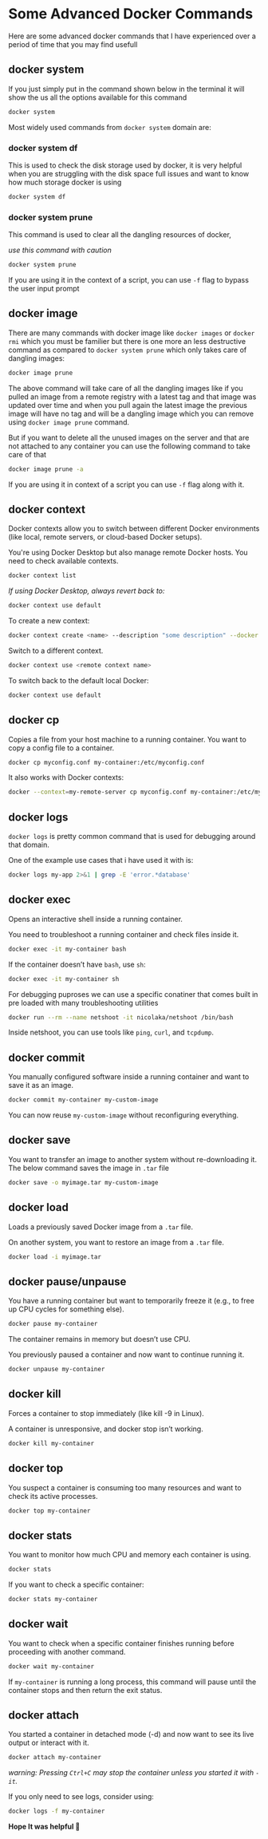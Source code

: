 # Some Advanced Docker Commands

Here are some advanced docker commands that I have experienced over a period of time that you may find usefull

## docker system

If you just simply put in the command shown below in the terminal it will show the us all the options available for this command

```bash
docker system
```

Most widely used commands from `docker system` domain are:

### docker system df

This is used to check the disk storage used by docker, it is very helpful when you are struggling with the disk space full issues and want to know how much storage docker is using

```bash
docker system df
```

### docker system prune

This command is used to clear all the dangling resources of docker,

*use this command with caution*

```bash
docker system prune
```

If you are using it in the context of a script, you can use `-f` flag to bypass the user input prompt

## docker image

There are many commands with docker image like `docker images` or `docker rmi` which you must be familier but there is one more an less destructive command as compared to `docker system prune` which only takes care of dangling images:

```bash
docker image prune
```

The above command will take care of all the dangling images like if you pulled an image from a remote registry with a latest tag and that image was updated over time and when you pull again the latest image the previous image will have no tag and will be a dangling image which you can remove using `docker image prune` command.

But if you want to delete all the unused images on the server and that are not attached to any container you can use the following command to take care of that

```bash
docker image prune -a
```

If you are using it in context of a script you can use `-f` flag along with it.

## docker context

Docker contexts allow you to switch between different Docker environments (like local, remote servers, or cloud-based Docker setups).

You're using Docker Desktop but also manage remote Docker hosts. You need to check available contexts.

```bash
docker context list
```

*If using Docker Desktop, always revert back to:*
```bash
docker context use default
```

To create a new context:

```bash
docker context create <name> --description "some description" --docker "host=ssh://user@remote-server-address"
```

Switch to a different context.

```bash
docker context use <remote context name>
```

To switch back to the default local Docker:

```bash
docker context use default
```

## docker cp

Copies a file from your host machine to a running container. 
You want to copy a config file to a container.

```bash
docker cp myconfig.conf my-container:/etc/myconfig.conf
```

It also works with Docker contexts:

```bash
docker --context=my-remote-server cp myconfig.conf my-container:/etc/myconfig.conf
```

## docker logs

`docker logs` is pretty common command that is used for debugging around that domain.

One of the example use cases that i have used it with is:

```bash
docker logs my-app 2>&1 | grep -E 'error.*database'
```

## docker exec

Opens an interactive shell inside a running container.

You need to troubleshoot a running container and check files inside it.

```bash
docker exec -it my-container bash
```

If the container doesn’t have `bash`, use `sh`:

```bash
docker exec -it my-container sh
```

For debugging puproses we can use a specific conatiner that comes built in pre loaded with many troubleshooting utilities

```bash
docker run --rm --name netshoot -it nicolaka/netshoot /bin/bash
```

Inside netshoot, you can use tools like `ping`, `curl`, and `tcpdump`.

## docker commit

You manually configured software inside a running container and want to save it as an image.

```bash
docker commit my-container my-custom-image
```

You can now reuse `my-custom-image` without reconfiguring everything.

## docker save

You want to transfer an image to another system without re-downloading it. The below command saves the image in `.tar` file

```bash
docker save -o myimage.tar my-custom-image
```

## docker load

Loads a previously saved Docker image from a `.tar` file.

On another system, you want to restore an image from a `.tar` file.

```bash
docker load -i myimage.tar
```


## docker pause/unpause

You have a running container but want to temporarily freeze it (e.g., to free up CPU cycles for something else).

```bash
docker pause my-container
```

The container remains in memory but doesn’t use CPU.

You previously paused a container and now want to continue running it.

```bash
docker unpause my-container
```

## docker kill

Forces a container to stop immediately (like kill -9 in Linux).

A container is unresponsive, and docker stop isn’t working.

```bash
docker kill my-container
```

## docker top

You suspect a container is consuming too many resources and want to check its active processes.

```bash
docker top my-container
```

## docker stats

You want to monitor how much CPU and memory each container is using.

```bash
docker stats
```

If you want to check a specific container:

```bash
docker stats my-container
```

## docker wait

You want to check when a specific container finishes running before proceeding with another command.

```bash
docker wait my-container
```

If `my-container` is running a long process, this command will pause until the container stops and then return the exit status.

## docker attach

You started a container in detached mode (-d) and now want to see its live output or interact with it.

```bash
docker attach my-container
```

*warning: Pressing ``Ctrl+C`` may stop the container unless you started it with ``-it``.*

If you only need to see logs, consider using:

```bash
docker logs -f my-container
```

**Hope It was helpful 🚀** 